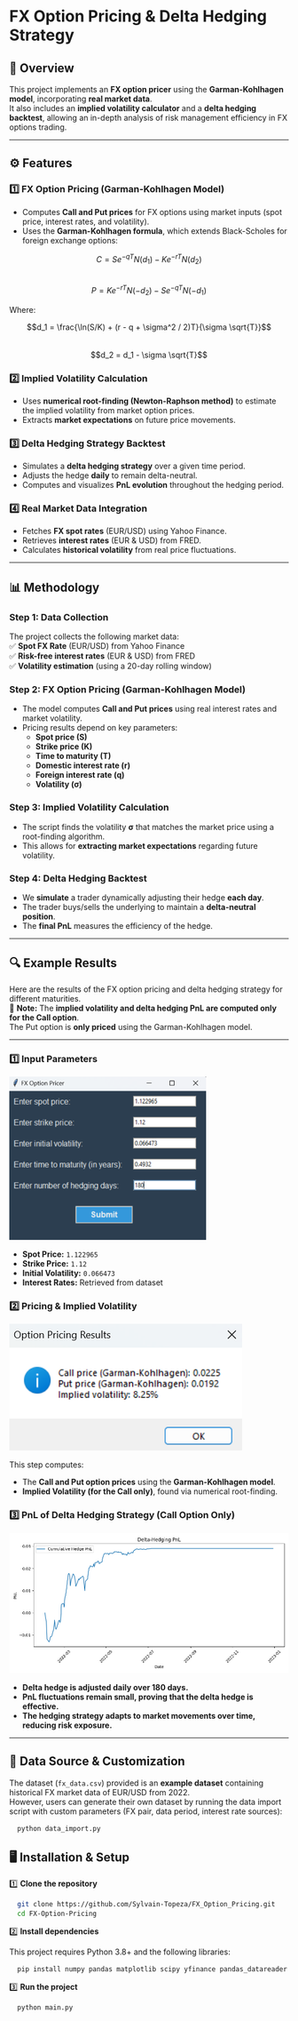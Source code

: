 
# FX Option Pricing & Delta Hedging Strategy  

## 📌 Overview  
This project implements an **FX option pricer** using the **Garman-Kohlhagen model**, incorporating **real market data**.  
It also includes an **implied volatility calculator** and a **delta hedging backtest**, allowing an in-depth analysis of risk management efficiency in FX options trading.  

---

## ⚙️ Features  
### 1️⃣ FX Option Pricing (Garman-Kohlhagen Model)  
- Computes **Call and Put prices** for FX options using market inputs (spot price, interest rates, and volatility).  
- Uses the **Garman-Kohlhagen formula**, which extends Black-Scholes for foreign exchange options:  

$$C = S e^{-qT} N(d_1) - K e^{-rT} N(d_2)$$  
$$P = K e^{-rT} N(-d_2) - S e^{-qT} N(-d_1)$$  

Where:  

$$d_1 = \frac{\ln(S/K) + (r - q + \sigma^2 / 2)T}{\sigma \sqrt{T}}$$  
$$d_2 = d_1 - \sigma \sqrt{T}$$  

### 2️⃣ Implied Volatility Calculation  
- Uses **numerical root-finding (Newton-Raphson method)** to estimate the implied volatility from market option prices.  
- Extracts **market expectations** on future price movements.  

### 3️⃣ Delta Hedging Strategy Backtest  
- Simulates a **delta hedging strategy** over a given time period.  
- Adjusts the hedge **daily** to remain delta-neutral.  
- Computes and visualizes **PnL evolution** throughout the hedging period.  

### 4️⃣ Real Market Data Integration  
- Fetches **FX spot rates** (EUR/USD) using Yahoo Finance.  
- Retrieves **interest rates** (EUR & USD) from FRED.  
- Calculates **historical volatility** from real price fluctuations.

---

## 📊 Methodology  
### **Step 1: Data Collection**  
The project collects the following market data:  
✅ **Spot FX Rate** (EUR/USD) from Yahoo Finance  
✅ **Risk-free interest rates** (EUR & USD) from FRED  
✅ **Volatility estimation** (using a 20-day rolling window)  

### **Step 2: FX Option Pricing (Garman-Kohlhagen Model)**  
- The model computes **Call and Put prices** using real interest rates and market volatility.  
- Pricing results depend on key parameters:  
  - **Spot price (S)**  
  - **Strike price (K)**  
  - **Time to maturity (T)**  
  - **Domestic interest rate (r)**  
  - **Foreign interest rate (q)**  
  - **Volatility (σ)**  

### **Step 3: Implied Volatility Calculation**  
- The script finds the volatility **σ** that matches the market price using a root-finding algorithm.  
- This allows for **extracting market expectations** regarding future volatility.  

### **Step 4: Delta Hedging Backtest**  
- We **simulate** a trader dynamically adjusting their hedge **each day**.  
- The trader buys/sells the underlying to maintain a **delta-neutral position**.  
- The **final PnL** measures the efficiency of the hedge.

---

## **🔍 Example Results**

Here are the results of the FX option pricing and delta hedging strategy for different maturities.  
📌 **Note:** The **implied volatility and delta hedging PnL are computed only for the Call option**.  
The Put option is **only priced** using the Garman-Kohlhagen model.

---

### **1️⃣ Input Parameters**
![Input Parameters](results/input_parameters_180d.png)  

- **Spot Price:** `1.122965`
- **Strike Price:** `1.12`
- **Initial Volatility:** `0.066473`
- **Interest Rates:** Retrieved from dataset

### **2️⃣ Pricing & Implied Volatility**
![Option Prices and Implied Vol](results/output_pricing_vol_180d.png)  

This step computes:
- The **Call and Put option prices** using the **Garman-Kohlhagen model**.
- **Implied Volatility (for the Call only)**, found via numerical root-finding.

### **3️⃣ PnL of Delta Hedging Strategy (Call Option Only)**

![PnL 180 Days](results/pnl_hedging_180d.png)  

- **Delta hedge is adjusted daily over 180 days.**
- **PnL fluctuations remain small, proving that the delta hedge is effective.**  
- **The hedging strategy adapts to market movements over time, reducing risk exposure.**  

---

## 📂 Data Source & Customization  

The dataset (`fx_data.csv`) provided is an **example dataset** containing historical FX market data of EUR/USD from 2022.  
However, users can generate their own dataset by running the data import script with custom parameters (FX pair, data period, interest rate sources):

```bash
  python data_import.py
```


## 🖥️ Installation & Setup   
1️⃣ **Clone the repository**  
```bash
  git clone https://github.com/Sylvain-Topeza/FX_Option_Pricing.git
  cd FX-Option-Pricing
```

2️⃣ **Install dependencies**  

This project requires Python 3.8+ and the following libraries:
```bash
  pip install numpy pandas matplotlib scipy yfinance pandas_datareader tk
```

3️⃣ **Run the project**  
```bash
  python main.py
```


